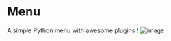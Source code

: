 # Menu
A simple Python menu with awesome plugins !
![image](https://user-images.githubusercontent.com/66211574/174401831-6e806eb9-0ae4-4f24-b331-56699d9c43dc.png)
